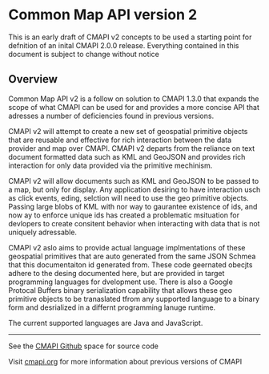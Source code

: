 # Common Map API version 2

This is an early draft of CMAPI v2 concepts to be used a starting point for defnition of an inital CMAPI 2.0.0 release.  Everything contained in this document is subject to change without notice

## Overview 
Common Map API v2 is a follow on solution to CMAPI 1.3.0 that expands the scope of what CMAPI can be used for and provides a more concise API that adresses a number of deficiencies found in previous versions.

CMAPI v2 will attempt to create a new set of geospatial primitive objects that are reusable and effective for rich interaction between the data provider and map over CMAPI.  CMAPI v2 departs from the reliance on text document formatted data such as KML and GeoJSON and provides rich interaction for only data provided via the primitive mechinism.

CMAPI v2 will allow documents such as KML and GeoJSON to be passed to a map, but only for display.  Any application desiring to have interaction usch as click events, eding, selction will need to use the geo primitive objects.  Passing large blobs of KML with nor way to gaurantee existence of ids, and now ay to enforce unique ids has created a problematic msituation for devlopers to create consitent behavior when interacting with data that is not uniquely adressable.

CMAPI v2 aslo aims to provide actual language implmentations of these geospatial primitives that are auto generated from the same JSON Schmea that this documentaiton id generated from.  These code geernated obecjts adhere to the desing documented here, but are provided in target programming languages for dvelopment use.  There is also a Google Protocal Buffers binary serialization capability that allows these geo primitive objects to be tranaslated tfrom any supported language to a binary form and desrialized in a differnt programming lanuge runtime.

The current supported languages are Java and JavaScript.  


-------------------------------------------
See the [CMAPI Github][1] space for source code 

Visit [cmapi.org][2] for more information about previous versions of CMAPI 

  [1]: https://github.com/cmapi/cmapi2
  [2]: http://cmapi.org

